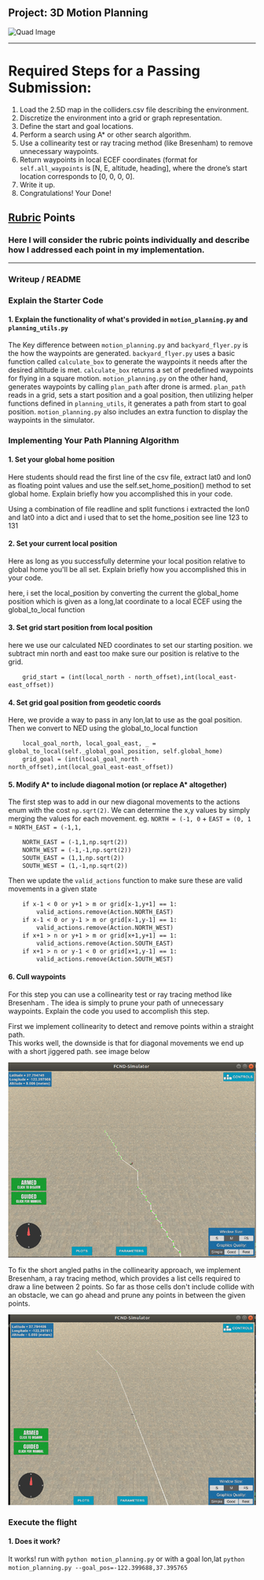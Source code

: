 ## Project: 3D Motion Planning
![Quad Image](./misc/enroute.png)

---


# Required Steps for a Passing Submission:
1. Load the 2.5D map in the colliders.csv file describing the environment.
2. Discretize the environment into a grid or graph representation.
3. Define the start and goal locations.
4. Perform a search using A* or other search algorithm.
5. Use a collinearity test or ray tracing method (like Bresenham) to remove unnecessary waypoints.
6. Return waypoints in local ECEF coordinates (format for `self.all_waypoints` is [N, E, altitude, heading], where the drone’s start location corresponds to [0, 0, 0, 0].
7. Write it up.
8. Congratulations!  Your Done!

## [Rubric](https://review.udacity.com/#!/rubrics/1534/view) Points
### Here I will consider the rubric points individually and describe how I addressed each point in my implementation.  

---
### Writeup / README

### Explain the Starter Code

#### 1. Explain the functionality of what's provided in `motion_planning.py` and `planning_utils.py`

The Key difference between `motion_planning.py` and `backyard_flyer.py` is the how the waypoints are generated. `backyard_flyer.py` uses a basic function called `calculate_box` to generate the waypoints it needs after the desired altitude is met. `calculate_box` returns a set of predefined waypoints for flying in a square motion. `motion_planning.py` on the other hand, generates waypoints by calling `plan_path` after drone is armed. `plan_path` reads in a grid, sets a start position and a goal position, then utilizing helper functions defined in `planning_utils`, it generates a path from start to goal position. `motion_planning.py` also includes an extra function to display the waypoints in the simulator.



### Implementing Your Path Planning Algorithm

#### 1. Set your global home position
Here students should read the first line of the csv file, extract lat0 and lon0 as floating point values and use the self.set_home_position() method to set global home. Explain briefly how you accomplished this in your code.

Using a combination of file readline and split functions i extracted the lon0 and lat0 into a dict and i used that to set the home_position
see line 123 to 131

#### 2. Set your current local position
Here as long as you successfully determine your local position relative to global home you'll be all set. Explain briefly how you accomplished this in your code.

here, i set the local_position by converting
the current the global_home position which is given as a long,lat coordinate to a local ECEF 
using the global_to_local function

#### 3. Set grid start position from local position
here we use our calculated NED coordinates to set our starting position. we subtract min north and east too make sure our position is relative to the grid.

        grid_start = (int(local_north - north_offset),int(local_east-east_offset))


#### 4. Set grid goal position from geodetic coords
Here, we provide a way to pass in any lon,lat to use as the
goal position. Then we convert to NED using the global_to_local function

        local_goal_north, local_goal_east, _ = global_to_local(self._global_goal_position, self.global_home)
        grid_goal = (int(local_goal_north - north_offset),int(local_goal_east-east_offset))


#### 5. Modify A* to include diagonal motion (or replace A* altogether)
The first step was to add in our new diagonal movements to the actions enum with the cost `np.sqrt(2)`. We can determine the x,y values by simply merging the values for each movement. eg. `NORTH = (-1, 0` + `EAST = (0, 1` = `NORTH_EAST = (-1,1,`

        NORTH_EAST = (-1,1,np.sqrt(2))
        NORTH_WEST = (-1,-1,np.sqrt(2))
        SOUTH_EAST = (1,1,np.sqrt(2))
        SOUTH_WEST = (1,-1,np.sqrt(2))

Then we update the `valid_actions` function to make sure these are valid movements in a given state

        if x-1 < 0 or y+1 > m or grid[x-1,y+1] == 1:
            valid_actions.remove(Action.NORTH_EAST)
        if x-1 < 0 or y-1 > m or grid[x-1,y-1] == 1:
            valid_actions.remove(Action.NORTH_WEST)
        if x+1 > n or y+1 > m or grid[x+1,y+1] == 1:
            valid_actions.remove(Action.SOUTH_EAST)
        if x+1 > n or y-1 < 0 or grid[x+1,y-1] == 1:
            valid_actions.remove(Action.SOUTH_WEST)


#### 6. Cull waypoints 
For this step you can use a collinearity test or ray tracing method like Bresenham   . The idea is simply to prune your path of unnecessary waypoints. Explain the code you used to accomplish this step.

First we implement collinearity to detect and remove points within a straight path.  
This works well, the downside is that for diagonal movements we end up with a short jiggered path. see image below

![Collinearity Path](./collinearity_path.png)

To fix the short angled paths in the collinearity approach, we implement Bresenham, a ray tracing method, which provides a list cells required to draw a line between 2 points. So far as those cells don't include collide with an obstacle, we can go ahead and prune any points in between the given points.

![Bresenham Path](./Bresenham_path.png)



### Execute the flight
#### 1. Does it work?
It works!
run with `python motion_planning.py` or with a goal lon,lat `python motion_planning.py --goal_pos=-122.399688,37.395765`



